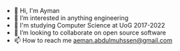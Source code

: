 - 👋 Hi, I'm Ayman
- 👀 I’m interested in anything engineering 
- 🌱 I'm studying Computer Science at UoG 2017-2022 
- 💞️ I’m looking to collaborate on open source software
- 📫 How to reach me aeman.abdulmuhssen@gmail.com

